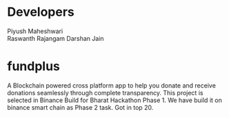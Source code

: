 
# Developers
Piyush Maheshwari  
Raswanth Rajangam
Darshan Jain



# fundplus
A Blockchain powered cross platform app to help you donate and receive donations seamlessly through complete transparency. 
This project is selected in Binance Build for Bharat Hackathon Phase 1. We have build it on binance smart chain as Phase 2 task. Got in top 20. 

